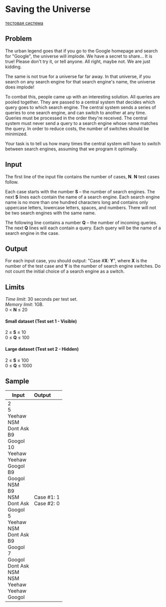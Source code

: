 # Saving the Universe 
[тестовая система](https://codingcompetitions.withgoogle.com/codejam/round/0000000000432b79/000000000043290d)

## Problem
The urban legend goes that if you go to the Google homepage and search for "Google", the universe will implode. We have a secret to share... It is true! Please don't try it, or tell anyone. All right, maybe not. We are just kidding.

The same is not true for a universe far far away. In that universe, if you search on any search engine for that search engine's name, the universe does implode!

To combat this, people came up with an interesting solution. All queries are pooled together. They are passed to a central system that decides which query goes to which search engine. The central system sends a series of queries to one search engine, and can switch to another at any time. Queries must be processed in the order they're received. The central system must never send a query to a search engine whose name matches the query. In order to reduce costs, the number of switches should be minimized.

Your task is to tell us how many times the central system will have to switch between search engines, assuming that we program it optimally.

## Input
The first line of the input file contains the number of cases, **N**. **N** test cases follow.

Each case starts with the number **S** – the number of search engines. The next **S** lines each contain the name of a search engine. Each search engine name is no more than one hundred characters long and contains only uppercase letters, lowercase letters, spaces, and numbers. There will not be two search engines with the same name.

The following line contains a number **Q** – the number of incoming queries. The next **Q** lines will each contain a query. Each query will be the name of a search engine in the case.

## Output
For each input case, you should output:
"Case #**X**: **Y**",
where **X** is the number of the test case and **Y** is the number of search engine switches. Do not count the initial choice of a search engine as a switch.

## Limits
*Time limit*: 30 seconds per test set.
</br>*Memory limit*: 1GB.
</br>0 < **N** ≤ 20

#### Small dataset (Test set 1 - Visible)
2 ≤ **S** ≤ 10
</br>0 ≤ **Q** ≤ 100

#### Large dataset (Test set 2 - Hidden)
2 ≤ **S** ≤ 100
</br>0 ≤ **Q** ≤ 1000

## Sample
| Input        | Output           |
| ------------- |:-------------|
| 2</br>5</br>Yeehaw</br>NSM</br>Dont Ask</br>B9</br>Googol</br>10</br>Yeehaw</br>Yeehaw</br>Googol</br>B9</br>Googol</br>NSM</br>B9</br>NSM</br>Dont Ask</br>Googol</br>5</br>Yeehaw</br>NSM</br>Dont Ask</br>B9</br>Googol</br>7</br>Googol</br>Dont Ask</br>NSM</br>NSM</br>Yeehaw</br>Yeehaw</br>Googol | Case #1: 1</br>Case #2: 0 |